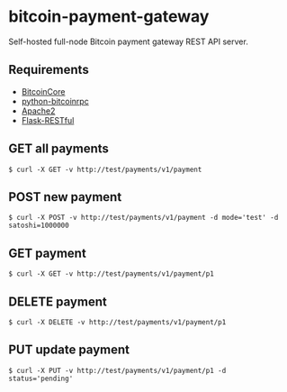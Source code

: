 # bitcoin-payment-gateway
Self-hosted full-node Bitcoin payment gateway REST API server.

## Requirements
* [BitcoinCore](https://bitcoincore.org/)
* [python-bitcoinrpc](https://github.com/jgarzik/python-bitcoinrpc)
* [Apache2](https://httpd.apache.org/)
* [Flask-RESTful](https://github.com/flask-restful/flask-restful)

## GET all payments
```
$ curl -X GET -v http://test/payments/v1/payment
```
## POST new payment
```
$ curl -X POST -v http://test/payments/v1/payment -d mode='test' -d satoshi=1000000
```
## GET payment
```
$ curl -X GET -v http://test/payments/v1/payment/p1
```
## DELETE payment
```
$ curl -X DELETE -v http://test/payments/v1/payment/p1
```
## PUT update payment
```
$ curl -X PUT -v http://test/payments/v1/payment/p1 -d status='pending'
```
